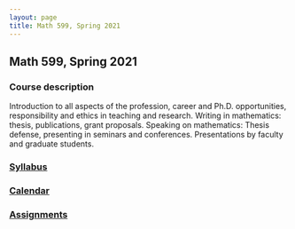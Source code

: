 ```yaml
---
layout: page
title: Math 599, Spring 2021
---
```


## Math 599, Spring 2021

### Course description

Introduction to all aspects of the profession, career and Ph.D. opportunities,
responsibility and ethics in teaching and research.
Writing in mathematics: thesis, publications, grant proposals.
Speaking on mathematics: Thesis defense, presenting in seminars and conferences.
Presentations by faculty and graduate students.


### [Syllabus](syllabus)

### [Calendar](calendar)

### [Assignments](assignments)
